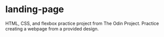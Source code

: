 # landing-page
HTML, CSS, and flexbox practice project from The Odin Project. Practice creating a webpage from a provided design.
